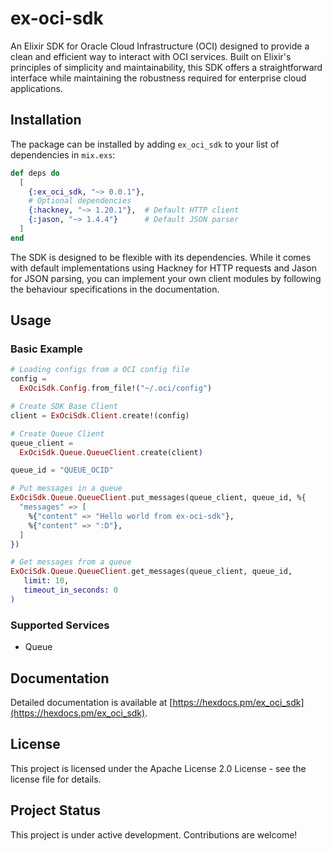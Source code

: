 # ex-oci-sdk

An Elixir SDK for Oracle Cloud Infrastructure (OCI) designed to provide a clean and efficient way to interact with OCI services. Built on Elixir's principles of simplicity and maintainability, this SDK offers a straightforward interface while maintaining the robustness required for enterprise cloud applications.

## Installation

The package can be installed by adding `ex_oci_sdk` to your list of dependencies in `mix.exs`:

```elixir
def deps do
  [
    {:ex_oci_sdk, "~> 0.0.1"},
    # Optional dependencies
    {:hackney, "~> 1.20.1"},  # Default HTTP client
    {:jason, "~> 1.4.4"}      # Default JSON parser
  ]
end
```

The SDK is designed to be flexible with its dependencies. While it comes with default implementations using Hackney for HTTP requests and Jason for JSON parsing, you can implement your own client modules by following the behaviour specifications in the documentation.

## Usage

### Basic Example

```elixir
# Loading configs from a OCI config file
config =
  ExOciSdk.Config.from_file!("~/.oci/config")

# Create SDK Base Client
client = ExOciSdk.Client.create!(config)

# Create Queue Client
queue_client =
  ExOciSdk.Queue.QueueClient.create(client)

queue_id = "QUEUE_OCID"

# Put messages in a queue
ExOciSdk.Queue.QueueClient.put_messages(queue_client, queue_id, %{
  "messages" => [
    %{"content" => "Hello world from ex-oci-sdk"},
    %{"content" => ":D"},
  ]
})

# Get messages from a queue
ExOciSdk.Queue.QueueClient.get_messages(queue_client, queue_id,
   limit: 10,
   timeout_in_seconds: 0
)
```

### Supported Services

- Queue

## Documentation

Detailed documentation is available at [https://hexdocs.pm/ex_oci_sdk](https://hexdocs.pm/ex_oci_sdk).

## License

This project is licensed under the Apache License 2.0 License - see the license file for details.

## Project Status

This project is under active development. Contributions are welcome!
